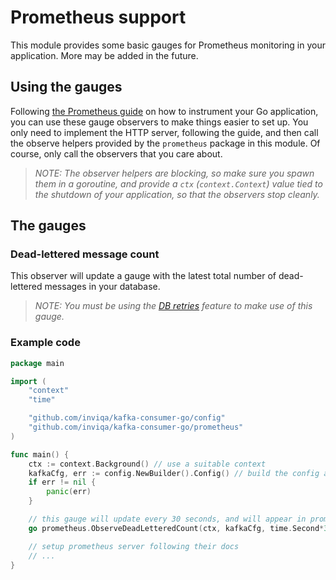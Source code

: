 # Prometheus support

This module provides some basic gauges for Prometheus monitoring in your application. More may be added in the future.

## Using the gauges

Following [the Prometheus guide](https://prometheus.io/docs/guides/go-application/) on how to instrument your Go application, you can use these gauge observers to make things easier to set up. You only need to implement the HTTP server, following the guide, and then call the observe helpers provided by the `prometheus` package in this module. Of course, only call the observers that you care about.

>_NOTE: The observer helpers are blocking, so make sure you spawn them in a goroutine, and provide a `ctx` (`context.Context`) value tied to the shutdown of your application, so that the observers stop cleanly._

## The gauges

### Dead-lettered message count

This observer will update a gauge with the latest total number of dead-lettered messages in your database.

>_NOTE: You must be using the [DB retries](/tools/docs/configuration.md#database-retries) feature to make use of this gauge._

### Example code

```go
package main

import (
	"context"
	"time"

	"github.com/inviqa/kafka-consumer-go/config"
	"github.com/inviqa/kafka-consumer-go/prometheus"
)

func main() {
	ctx := context.Background() // use a suitable context
	kafkaCfg, err := config.NewBuilder().Config() // build the config as needed
	if err != nil {
		panic(err)
	}

	// this gauge will update every 30 seconds, and will appear in prometheus with the "my_app_dead_lettered_count" identifier
	go prometheus.ObserveDeadLetteredCount(ctx, kafkaCfg, time.Second*30)

	// setup prometheus server following their docs
	// ...
}
```